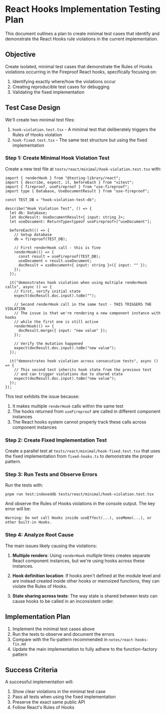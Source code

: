 # React Hooks Implementation Testing Plan

This document outlines a plan to create minimal test cases that identify and demonstrate the React Hooks rule violations in the current implementation.

## Objective

Create isolated, minimal test cases that demonstrate the Rules of Hooks violations occurring in the Fireproof React hooks, specifically focusing on:

1. Identifying exactly where/how the violations occur
2. Creating reproducible test cases for debugging
3. Validating the fixed implementation

## Test Case Design

We'll create two minimal test files:

1. `hook-violation.test.tsx` - A minimal test that deliberately triggers the Rules of Hooks violation
2. `hook-fixed.test.tsx` - The same test structure but using the fixed implementation

### Step 1: Create Minimal Hook Violation Test

Create a new test file at `tests/react/minimal/hook-violation.test.tsx` with:

```tsx
import { renderHook } from "@testing-library/react";
import { describe, expect, it, beforeEach } from "vitest";
import { fireproof, useFireproof } from "use-fireproof";
import type { Database, UseDocumentResult } from "use-fireproof";

const TEST_DB = "hook-violation-test-db";

describe("Hook Violation Test", () => {
  let db: Database;
  let docResult: UseDocumentResult<{ input: string }>;
  let useDocument: ReturnType<typeof useFireproof>["useDocument"];

  beforeEach(() => {
    // Setup database
    db = fireproof(TEST_DB);

    // First renderHook call - this is fine
    renderHook(() => {
      const result = useFireproof(TEST_DB);
      useDocument = result.useDocument;
      docResult = useDocument<{ input: string }>({ input: "" });
    });
  });

  it("demonstrates hook violation when using multiple renderHook calls", async () => {
    // First, verify initial state
    expect(docResult.doc.input).toBe("");

    // Second renderHook call in the same test - THIS TRIGGERS THE VIOLATION
    // The issue is that we're rendering a new component instance with hooks
    // while the first one is still active
    renderHook(() => {
      docResult.merge({ input: "new value" });
    });

    // Verify the mutation happened
    expect(docResult.doc.input).toBe("new value");
  });

  it("demonstrates hook violation across consecutive tests", async () => {
    // This second test inherits hook state from the previous test
    // and can trigger violations due to shared state
    expect(docResult.doc.input).toBe("new value");
  });
});
```

This test exhibits the issue because:

1. It makes multiple `renderHook` calls within the same test
2. The hooks returned from `useFireproof` are called in different component instances
3. The React hooks system cannot properly track these calls across component instances

### Step 2: Create Fixed Implementation Test

Create a parallel test at `tests/react/minimal/hook-fixed.test.tsx` that uses the fixed implementation from `fixed-hooks.ts` to demonstrate the proper pattern.

### Step 3: Run Tests and Observe Errors

Run the tests with:

```
pnpm run test:indexeddb tests/react/minimal/hook-violation.test.tsx
```

And observe the Rules of Hooks violations in the console output. The key error will be:

```
Warning: Do not call Hooks inside useEffect(...), useMemo(...), or other built-in Hooks.
```

### Step 4: Analyze Root Cause

The main issues likely causing the violations:

1. **Multiple renders**: Using `renderHook` multiple times creates separate React component instances, but we're using hooks across these instances.

2. **Hook definition location**: If hooks aren't defined at the module level and are instead created inside other hooks or memoized functions, they can violate the Rules of Hooks.

3. **State sharing across tests**: The way state is shared between tests can cause hooks to be called in an inconsistent order.

## Implementation Plan

1. Implement the minimal test cases above
2. Run the tests to observe and document the errors
3. Compare with the fix-pattern recommended in `notes/react-hooks-fix.md`
4. Update the main implementation to fully adhere to the function-factory pattern

## Success Criteria

A successful implementation will:

1. Show clear violations in the minimal test case
2. Pass all tests when using the fixed implementation
3. Preserve the exact same public API
4. Follow React's Rules of Hooks
